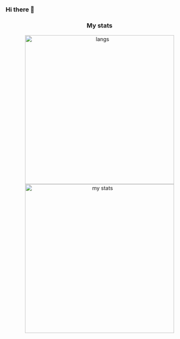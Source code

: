 ### Hi there 👋


<h3 align="center">My stats</h3>

<p align="center">
  <img src="https://github-readme-stats.vercel.app/api/top-langs/?username=openwms&layout=compact" width="400" alt="langs" />
    <br />
  <img src="https://github-readme-stats.vercel.app/api?username=openwms&count_private=true&show_icons=true" width="400" alt="my stats" />
</p>
